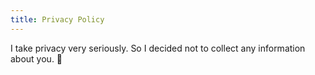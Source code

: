 ```yaml
---
title: Privacy Policy
---
```


I take privacy very seriously.
So I decided not to collect any information about you. 🙂

